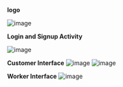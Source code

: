 **logo**

![image](https://github.com/Atharvalearner/HouseHeros/assets/98328628/7bd1e3fc-d0eb-49b1-97a3-e98bcb1d4564)

**Login and Signup Activity**

![image](https://github.com/Atharvalearner/HouseHeros/assets/98328628/f3a42c26-472e-4f11-ac44-769ff13c41ad)

**Customer Interface**
![image](https://github.com/Atharvalearner/HouseHeros/assets/98328628/e15a2c85-f945-4cb2-841a-1c7f395c6a3f)
![image](https://github.com/Atharvalearner/HouseHeros/assets/98328628/9f7e6788-0825-4397-a272-326bdf505f73)

**Worker Interface**
![image](https://github.com/Atharvalearner/HouseHeros/assets/98328628/1d288c82-1ffb-463f-bb15-3c12fed774e2)
